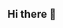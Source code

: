 ## Hi there 👋

<!--

**Here are some ideas to get you started:**

🙋‍♀️ Hello this is the repository for coding and deploying NRO by Tanh
🌈 If you wish to purchase or collaborate, please contact mynametanh12@gmail.com 
🍿 All repository services are currently set to private, so after we have collaborated, you can access the source code.
🧙 Remember, you can alway play the game [Markdown](https://docs.github.com/github/writing-on-github/getting-started-with-writing-and-formatting-on-github/basic-writing-and-formatting-syntax)
-->
